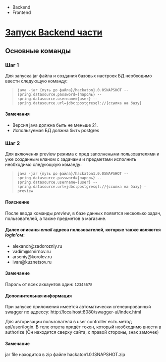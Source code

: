 <ul>
<li><a name="backend">Backend</a> </li>
<li><a name="backend">Frontend</a> </li>
</ul>

# [Запуск Backend части](#backend)

## Основные команды

### Шаг 1
Для запуска jar файла и создания базовых настроек БД необходимо ввести следующую команду:
>```java -jar {путь до файла}/hackaton1.0.0SNAPSHOT --spring.datasource.password={пароль} --spring.datasource.username={user} --spring.datasource.url=jdbc:postgresql://{ссылка на базу}```

#### Замечания
<ul>
<li>Версия java должна быть не меньше 21.</li>
<li>Используемая БД должна быть postgres</li>
</ul>

### Шаг 2
Для включения preview режима с пред заполнеными пользователями и уже созданным кланом с задачами и предметами исполнить необходимо следующкую команду:

>```java -jar {путь до файла}/hackaton1.0.0SNAPSHOT --spring.datasource.password={пароль} --spring.datasource.username={user} --spring.datasource.url=jdbc:postgresql://{ссылка на базу} -preview```


#### Пояснение
После ввода команды <i>preview</i>, в базе данных появятся несколько задач, пользователей, а также предметов в магазине.

#### Далее описаны <i>email</i> адреса пользователей, которые также являются <i>login'ом</i>:

<ul>
<li>alexandr@zadorozniy.ru</li>
<li>vadim@smirnov.ru</li>
<li>arseniy@korolev.ru</li>
<li>ivan@kuznetsov.ru</li>
</ul>

#### Замечание
Пароль от всех аккаунтов один: ```12345678```


#### Дополнительная информация
При запуске приложения имеется автоматически сгенерированный swagger по адрессу: http://localhost:8080/swagger-ui/index.html

Для авторизации пользователя в user controller есть метод api/user/login. 
В теле ответа придёт токен, который необходимо внести в authorize (Он находится сверху сайта, с правой стороны, знак замочек)


#### Замечание
jar file находится в zip файле hackaton1.0.1SNAPSHOT.zip
